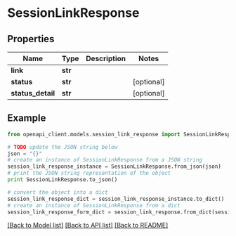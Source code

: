 # SessionLinkResponse


## Properties
Name | Type | Description | Notes
------------ | ------------- | ------------- | -------------
**link** | **str** |  | 
**status** | **str** |  | [optional] 
**status_detail** | **str** |  | [optional] 

## Example

```python
from openapi_client.models.session_link_response import SessionLinkResponse

# TODO update the JSON string below
json = "{}"
# create an instance of SessionLinkResponse from a JSON string
session_link_response_instance = SessionLinkResponse.from_json(json)
# print the JSON string representation of the object
print SessionLinkResponse.to_json()

# convert the object into a dict
session_link_response_dict = session_link_response_instance.to_dict()
# create an instance of SessionLinkResponse from a dict
session_link_response_form_dict = session_link_response.from_dict(session_link_response_dict)
```
[[Back to Model list]](../README.md#documentation-for-models) [[Back to API list]](../README.md#documentation-for-api-endpoints) [[Back to README]](../README.md)


